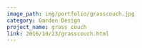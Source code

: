 ```yaml
---
image_path: img/portfolio/grasscouch.jpg
category: Garden Design
project_name: grass couch
link: 2016/10/23/grasscouch.html
---
```

